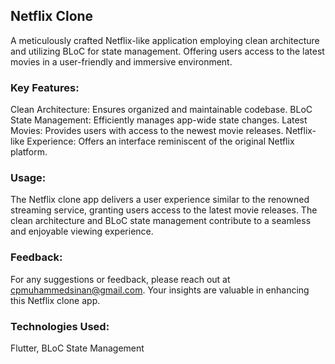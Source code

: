 ## Netflix Clone
A meticulously crafted Netflix-like application employing clean architecture and utilizing BLoC for state management. Offering users access to the latest movies in a user-friendly and immersive environment.

### Key Features:

Clean Architecture: Ensures organized and maintainable codebase.
BLoC State Management: Efficiently manages app-wide state changes.
Latest Movies: Provides users with access to the newest movie releases.
Netflix-like Experience: Offers an interface reminiscent of the original Netflix platform.

### Usage:
The Netflix clone app delivers a user experience similar to the renowned streaming service, granting users access to the latest movie releases. The clean architecture and BLoC state management contribute to a seamless and enjoyable viewing experience.

### Feedback:
For any suggestions or feedback, please reach out at cpmuhammedsinan@gmail.com. Your insights are valuable in enhancing this Netflix clone app.

### Technologies Used:
Flutter, BLoC State Management
